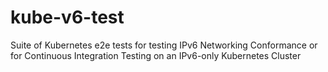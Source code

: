 # kube-v6-test
Suite of Kubernetes e2e tests for testing IPv6 Networking Conformance or for Continuous Integration Testing on an IPv6-only Kubernetes Cluster
